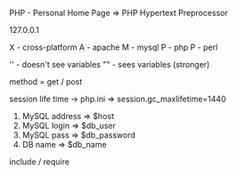 <!-- PHP -->
PHP - Personal Home Page => PHP Hypertext Preprocessor

127.0.0.1

X - cross-platform
A - apache
M - mysql
P - php
P - perl

'' - doesn't see variables 
"" - sees variables (stronger)

method = get / post

session life time -> php.ini => session.gc_maxlifetime=1440

<!-- Connect to DB -->
1) MySQL address => $host
2) MySQL login => $db_user
3) MySQL pass => $db_password
4) DB name => $db_name

include / require
